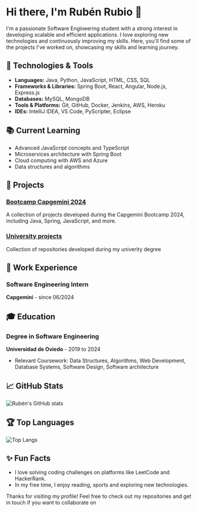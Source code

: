 # Hi there, I'm Rubén Rubio 👋

I'm a passionate Software Engineering student with a strong interest in developing scalable and efficient applications. I love exploring new technologies and continuously improving my skills. Here, you'll find some of the projects I've worked on, showcasing my skills and learning journey.

## 🔧 Technologies & Tools

- **Languages:** Java, Python, JavaScript, HTML, CSS, SQL
- **Frameworks & Libraries:** Spring Boot, React, Angular, Node.js, Express.js
- **Databases:** MySQL, MongoDB
- **Tools & Platforms:** Git, GitHub, Docker, Jenkins, AWS, Heroku
- **IDEs:** IntelliJ IDEA, VS Code, PyScripter, Eclipse

## 📚 Current Learning
- Advanced JavaScript concepts and TypeScript
- Microservices architecture with Spring Boot
- Cloud computing with AWS and Azure
- Data structures and algorithms

## 📂 Projects

### [Bootcamp Capgemini 2024](https://github.com/rubenrc233/Bootcamp-Capgemini-2024)
A collection of projects developed during the Capgemini Bootcamp 2024, including Java, Spring, JavaScript, and more.


### [University projects](https://github.com/UO276255?tab=repositories)
Collection of repositories developed during my univerity degree

## 💼 Work Experience

### Software Engineering Intern
**Capgemini** - since 06/2024

## 🎓 Education

### Degree in Software Engineering
**Universidad de Oviedo** - 2019 to 2024
- Relevant Coursework: Data Structures, Algorithms, Web Development, Database Systems, Software Design, Software architecture

## 📈 GitHub Stats

![Rubén's GitHub stats](https://github-readme-stats.vercel.app/api?username=rubenrc233&show_icons=true&theme=radical)

## 🏆 Top Languages

![Top Langs](https://github-readme-stats.vercel.app/api/top-langs/?username=rubenrc233&layout=compact&theme=radical)

## ✨ Fun Facts

- I love solving coding challenges on platforms like LeetCode and HackerRank.
- In my free time, I enjoy reading, sports and exploring new technologies.

Thanks for visiting my profile! Feel free to check out my repositories and get in touch if you want to collaborate on
